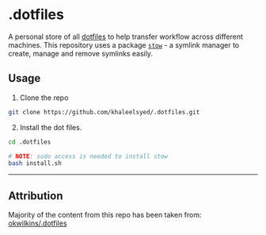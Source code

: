 # .dotfiles

A personal store of all [dotfiles](https://dotfiles.github.io/) to help transfer workflow across different machines. This repository uses a package [`stow`](https://www.gnu.org/software/stow/) - a symlink manager to create, manage and remove symlinks easily.

## Usage

1. Clone the repo

```bash
git clone https://github.com/khaleelsyed/.dotfiles.git
```

2. Install the dot files.

```bash
cd .dotfiles

# NOTE: sudo access is needed to install stow
bash install.sh
```

-----

## Attribution

Majority of the content from this repo has been taken from: [okwilkins/.dotfiles](https://github.com/okwilkins/.dotfiles)
